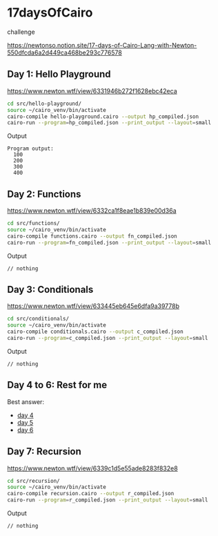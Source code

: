 # 17daysOfCairo

challenge

https://newtonso.notion.site/17-days-of-Cairo-Lang-with-Newton-550dfcda6a2d449ca468be293c776578

## Day 1: Hello Playground
https://www.newton.wtf/view/6331946b272f1628ebc42eca

```bash
cd src/hello-playground/
source ~/cairo_venv/bin/activate
cairo-compile hello-playground.cairo --output hp_compiled.json 
cairo-run --program=hp_compiled.json --print_output --layout=small
```

Output
```
Program output:
  100
  200
  300
  400
```

## Day 2: Functions
https://www.newton.wtf/view/6332ca1f8eae1b839e00d36a

```bash
cd src/functions/
source ~/cairo_venv/bin/activate
cairo-compile functions.cairo --output fn_compiled.json 
cairo-run --program=fn_compiled.json --print_output --layout=small
```

Output
```
// nothing
```

## Day 3: Conditionals
https://www.newton.wtf/view/633445eb645e6dfa9a39778b

```bash
cd src/conditionals/
source ~/cairo_venv/bin/activate
cairo-compile conditionals.cairo --output c_compiled.json 
cairo-run --program=c_compiled.json --print_output --layout=small
```

Output
```
// nothing
```
## Day 4 to 6: Rest for me

Best answer:
- [day 4](https://www.newton.wtf/view/633599f4f606018e7efe3834#answer-6336bbbee888c06bf90c9bff)
- [day 5](https://www.newton.wtf/view/63372c85f20834f8447ac533#answer-6337d9d696ac12780c1a1c71)
- [day 6](https://www.newton.wtf/view/6338877f6d6541037b9a4189#answer-6338e3454738f38f5fa6b52f)

## Day 7: Recursion
https://www.newton.wtf/view/6339c1d5e55ade8283f832e8
```bash
cd src/recursion/
source ~/cairo_venv/bin/activate
cairo-compile recursion.cairo --output r_compiled.json 
cairo-run --program=r_compiled.json --print_output --layout=small
```

Output
```
// nothing
```
